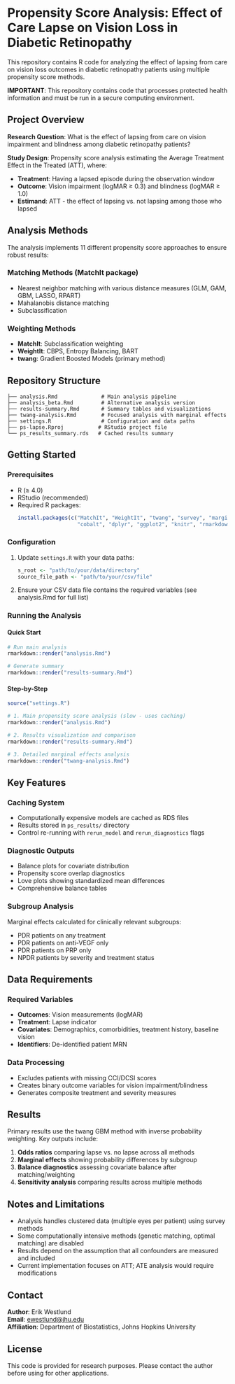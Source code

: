 # Propensity Score Analysis: Effect of Care Lapse on Vision Loss in Diabetic Retinopathy

This repository contains R code for analyzing the effect of lapsing from care on vision loss outcomes in diabetic retinopathy patients using multiple propensity score methods.

**IMPORTANT**: This repository contains code that processes protected health information and must be run in a secure computing environment.

## Project Overview

**Research Question**: What is the effect of lapsing from care on vision impairment and blindness among diabetic retinopathy patients?

**Study Design**: Propensity score analysis estimating the Average Treatment Effect in the Treated (ATT), where:
- **Treatment**: Having a lapsed episode during the observation window
- **Outcome**: Vision impairment (logMAR ≥ 0.3) and blindness (logMAR ≥ 1.0)
- **Estimand**: ATT - the effect of lapsing vs. not lapsing among those who lapsed

## Analysis Methods

The analysis implements 11 different propensity score approaches to ensure robust results:

### Matching Methods (MatchIt package)
- Nearest neighbor matching with various distance measures (GLM, GAM, GBM, LASSO, RPART)
- Mahalanobis distance matching
- Subclassification

### Weighting Methods
- **MatchIt**: Subclassification weighting
- **WeightIt**: CBPS, Entropy Balancing, BART
- **twang**: Gradient Boosted Models (primary method)

## Repository Structure

```
├── analysis.Rmd              # Main analysis pipeline
├── analysis_beta.Rmd         # Alternative analysis version  
├── results-summary.Rmd       # Summary tables and visualizations
├── twang-analysis.Rmd        # Focused analysis with marginal effects
├── settings.R                # Configuration and data paths
├── ps-lapse.Rproj           # RStudio project file
└── ps_results_summary.rds   # Cached results summary
```

## Getting Started

### Prerequisites
- R (≥ 4.0)
- RStudio (recommended)
- Required R packages:
  ```r
  install.packages(c("MatchIt", "WeightIt", "twang", "survey", "margins", 
                     "cobalt", "dplyr", "ggplot2", "knitr", "rmarkdown"))
  ```

### Configuration
1. Update `settings.R` with your data paths:
   ```r
   s_root <- "path/to/your/data/directory"
   source_file_path <- "path/to/your/csv/file"
   ```

2. Ensure your CSV data file contains the required variables (see analysis.Rmd for full list)

### Running the Analysis

#### Quick Start
```r
# Run main analysis
rmarkdown::render("analysis.Rmd")

# Generate summary
rmarkdown::render("results-summary.Rmd")
```

#### Step-by-Step
```r
source("settings.R")

# 1. Main propensity score analysis (slow - uses caching)
rmarkdown::render("analysis.Rmd")

# 2. Results visualization and comparison
rmarkdown::render("results-summary.Rmd") 

# 3. Detailed marginal effects analysis
rmarkdown::render("twang-analysis.Rmd")
```

## Key Features

### Caching System
- Computationally expensive models are cached as RDS files
- Results stored in `ps_results/` directory
- Control re-running with `rerun_model` and `rerun_diagnostics` flags

### Diagnostic Outputs
- Balance plots for covariate distribution
- Propensity score overlap diagnostics  
- Love plots showing standardized mean differences
- Comprehensive balance tables

### Subgroup Analysis
Marginal effects calculated for clinically relevant subgroups:
- PDR patients on any treatment
- PDR patients on anti-VEGF only
- PDR patients on PRP only
- NPDR patients by severity and treatment status

## Data Requirements

### Required Variables
- **Outcomes**: Vision measurements (logMAR)
- **Treatment**: Lapse indicator
- **Covariates**: Demographics, comorbidities, treatment history, baseline vision
- **Identifiers**: De-identified patient MRN

### Data Processing
- Excludes patients with missing CCI/DCSI scores
- Creates binary outcome variables for vision impairment/blindness
- Generates composite treatment and severity measures

## Results

Primary results use the twang GBM method with inverse probability weighting. Key outputs include:

1. **Odds ratios** comparing lapse vs. no lapse across all methods
2. **Marginal effects** showing probability differences by subgroup
3. **Balance diagnostics** assessing covariate balance after matching/weighting
4. **Sensitivity analysis** comparing results across multiple methods

## Notes and Limitations

- Analysis handles clustered data (multiple eyes per patient) using survey methods
- Some computationally intensive methods (genetic matching, optimal matching) are disabled
- Results depend on the assumption that all confounders are measured and included
- Current implementation focuses on ATT; ATE analysis would require modifications

## Contact

**Author**: Erik Westlund  
**Email**: ewestlund@jhu.edu  
**Affiliation**: Department of Biostatistics, Johns Hopkins University

## License

This code is provided for research purposes. Please contact the author before using for other applications.